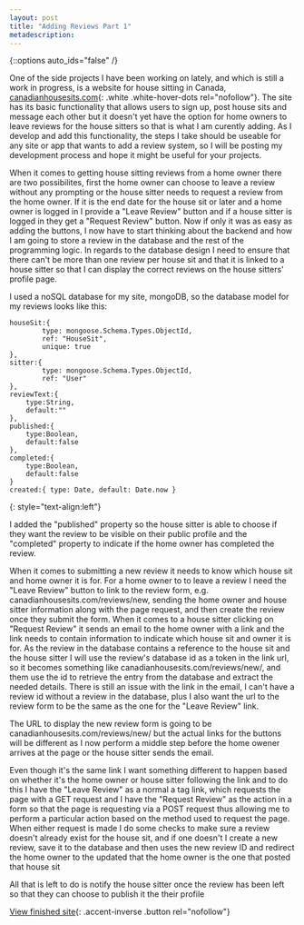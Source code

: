 ```yaml
---
layout: post
title: "Adding Reviews Part 1"
metadescription: 
---
```


{::options auto_ids="false" /}

One of the side projects I have been working on lately, and which is still a work in progress, is a website for house sitting in Canada, [canadianhousesits.com][chs]{: .white .white-hover-dots rel="nofollow"}. The site has its basic functionality that allows users to sign up, post house sits and message each other but it doesn't yet have the option for home owners to leave reviews for the house sitters so that is what I am curently adding. As I develop and add this functionality, the steps I take should be useable for any site or app that wants to add a review system, so I will be posting my development process and hope it might be useful for your projects.

When it comes to getting house sitting reviews from a home owner there are two possibilites, first the home owner can choose to leave a review without any prompting or the house sitter needs to request a review from the home owner. If it is the end date for the house sit or later and a home owner is logged in I provide a "Leave Review" button and if a house sitter is logged in they get a "Request Review" button. Now if only it was as easy as adding the buttons, I now have to start thinking about the backend and how I am going to store a review in the database and the rest of the programming logic. In regards to the database design I need to ensure that there can't be more than one review per house sit and that it is linked to a house sitter so that I can display the correct reviews on the house sitters' profile page.

I used a noSQL database for my site, mongoDB, so the database model for my reviews looks like this:

~~~~~
houseSit:{
        type: mongoose.Schema.Types.ObjectId,
        ref: "HouseSit",
        unique: true
},
sitter:{
        type: mongoose.Schema.Types.ObjectId,
        ref: "User"
},
reviewText:{
    type:String,
    default:""
},
published:{
    type:Boolean,
    default:false
},
completed:{
    type:Boolean,
    default:false
}
created:{ type: Date, default: Date.now }
~~~~~
{: style="text-align:left"}

I added the "published" property so the house sitter is able to choose if they want the review to be visible on their public profile and the "completed" property to indicate if the home owner has completed the review.

When it comes to submitting a new review it needs to know which house sit and home owner it is for. For a home owner to to leave a review I need the "Leave Review" button to link to the review form, e.g. canadianhousesits.com/reviews/new, sending the home owner and house sitter information along with the page request, and then create the review once they submit the form. When it comes to a house sitter clicking on "Request Review" it sends an email to the home owner with a link and the link needs to contain information to indicate which house sit and owner it is for. As the review in the database contains a reference to the house sit and the house sitter I will use the review's database id as a token in the link url, so it becomes something like canadianhousesits.com/reviews/new/<review id>, and them use the id to retrieve the entry from the database and extract the needed details. There is still an issue with the link in the email, I can't have a review id without a review in the database, plus I also want the url to the review form to be the same as the one for the "Leave Review" link.

The URL to display the new review form is going to be canadianhousesits.com/reviews/new/<review id> but the actual links for the buttons will be different as I now perform a middle step before the home owener arrives at the page or the house sitter sends the email.


Even though it's the same link I want something different to happen based on whether it's the home owner or house sitter following the link and to do this I have the "Leave Review" as a normal a tag link, which requests the page with a GET request and I have the "Request Review" as the action in a form so that the page is requesting via a POST request thus allowing me to perform a particular action based on the method used to request the page. When either request is made I do some checks to make sure a review doesn't already exist for the house sit, and if one doesn't I create a new review, save it to the database and then uses the new review ID and redirect the home owner to the updated that the home owner is the one that posted that house sit


All that is left to do is notify the house sitter once the review has been left so that they can choose to publish it the their profile




[View finished site][finished_site]{: .accent-inverse .button rel="nofollow"}


[chs]: https://canadianhousesits.com
[finished_site]: https://slasher4k.github.io/fishpond/